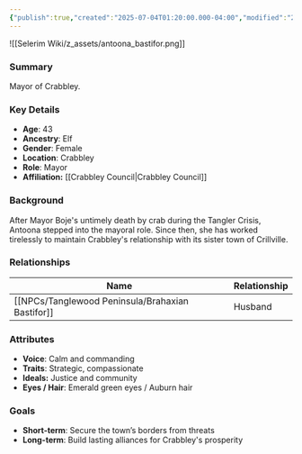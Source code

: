 ```yaml
---
{"publish":true,"created":"2025-07-04T01:20:00.000-04:00","modified":"2025-07-06T20:10:39.056-04:00","published":"2025-07-06T20:10:39.056-04:00","cssclasses":"","Age":"43","Ancestry":"Elf","Gender":"Female","Location":["Crabbley"],"Role":["Mayor"],"Affiliation":["[[Crabbley Council]]"]}
---
```



![[Selerim Wiki/z_assets/antoona_bastifor.png]]
### Summary
Mayor of Crabbley.

### Key Details
- **Age**: 43
- **Ancestry**: Elf
- **Gender**: Female
- **Location**: Crabbley
- **Role**: Mayor
- **Affiliation:** [[Crabbley Council\|Crabbley Council]]

### Background
After Mayor Boje's untimely death by crab during the Tangler Crisis, Antoona stepped into the mayoral role. Since then, she has worked tirelessly to maintain Crabbley's relationship with its sister town of Crillville.

### Relationships

| Name                   | Relationship |
| ---------------------- | ------------ |
| [[NPCs/Tanglewood Peninsula/Brahaxian Bastifor]] | Husband      |

### Attributes
- **Voice**: Calm and commanding
- **Traits**: Strategic, compassionate
- **Ideals:** Justice and community
- **Eyes / Hair**: Emerald green eyes / Auburn hair

### Goals
- **Short-term**: Secure the town’s borders from threats
- **Long-term**: Build lasting alliances for Crabbley's prosperity
